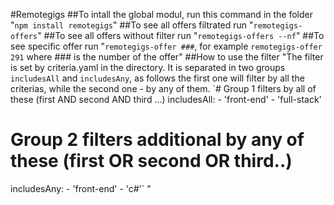 #Remotegigs
##To intall the global modul, run this command in the folder 
"`npm install remotegigs`"
##To see all offers filtrated run
"`remotegigs-offers`"
##To see all offers without filter run
"`remotegigs-offers --nf`"
##To see specific offer run
"`remotegigs-offer ###`, for example `remotegigs-offer 291` where ### is the number of the offer" 
##How to use the filter
"The filter is set by criteria.yaml in the directory. It is separated in two groups `includesAll` and `includesAny`, as follows 
the first one will filter by all the criterias, while the second one - by any of them.
`# Group 1 filters by all of these (first AND second AND third ...)
includesAll:
     - 'front-end'
     - 'full-stack'


# Group 2 filters additional by any of these (first OR second OR third..)
includesAny:
     - 'front-end'
     - 'c#'`
"  
